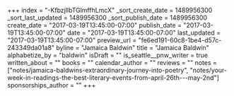 +++
index = "-KfbzjllbTGlmffhLmcX"
_sort_create_date = 1489956300
_sort_last_updated = 1489956300
_sort_publish_date = 1489956300
create_date = "2017-03-19T13:45:00-07:00"
publish_date = "2017-03-19T13:45:00-07:00"
date = "2017-03-19T13:45:00-07:00"
last_updated = "2017-03-19T13:45:00-07:00"
preview_url = "fe6ed191-60c8-1be4-d57c-243349da01a8"
byline = "Jamaica Baldwin"
title = "Jamaica Baldwin"
alphabetize_by = "baldwin"
isDraft = ""
is_seattle__pnw_writer = true
written_about = ""
books = ""
calendar_author = ""
reviews = ""
notes = ["notes/jamaica-baldwins-extraordinary-journey-into-poetry", "notes/your-week-in-readings-the-best-literary-events-from-april-26th---may-2nd"]
sponsorships_author = ""
+++
